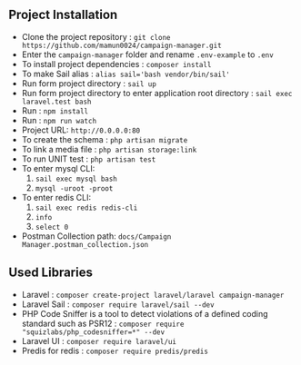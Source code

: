 ## Project Installation
*   Clone the project repository : `git clone https://github.com/mamun0024/campaign-manager.git`
*   Enter the `campaign-manager` folder and rename `.env-example` to `.env`
*   To install project dependencies : `composer install`
*   To make Sail alias : `alias sail='bash vendor/bin/sail'`
*   Run form project directory : `sail up`
*   Run form project directory to enter application root directory : `sail exec laravel.test bash`
*   Run : `npm install`
*   Run : `npm run watch`
*   Project URL: `http://0.0.0.0:80`
*   To create the schema : `php artisan migrate`
*   To link a media file : `php artisan storage:link`
*   To run UNIT test : `php artisan test`
*   To enter mysql CLI:
    1. `sail exec mysql bash`
    2. `mysql -uroot -proot`
*   To enter redis CLI:
    1. `sail exec redis redis-cli`
    2. `info`
    3. `select 0`
*   Postman Collection path: `docs/Campaign Manager.postman_collection.json`

## Used Libraries
*   Laravel : `composer create-project laravel/laravel campaign-manager`
*   Laravel Sail : `composer require laravel/sail --dev`
*   PHP Code Sniffer is a tool to detect violations
    of a defined coding standard such as PSR12 : `composer require "squizlabs/php_codesniffer=*" --dev`
*   Laravel UI : `composer require laravel/ui`
*   Predis for redis : `composer require predis/predis`
